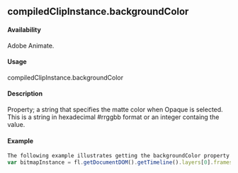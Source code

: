 ## compiledClipInstance.backgroundColor

#### Availability

Adobe Animate.

#### Usage

compiledClipInstance.backgroundColor

#### Description

Property; a string that specifies the matte color when Opaque is selected. This is a string in hexadecimal #rrggbb format or an integer containg the value.

#### Example

```javascript
The following example illustrates getting the backgroundColor property:
var bitmapInstance = fl.getDocumentDOM().getTimeline().layers[0].frames[0].elements[0]; bitmapInstance.backgroundColor = "#000000";

```
